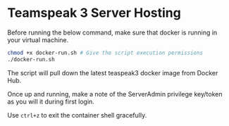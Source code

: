 # Teamspeak 3 Server Hosting

Before running the below command, make sure that docker is running in your virtual machine.

```bash
chmod +x docker-run.sh # Give the script execution permissions
./docker-run.sh
```

The script will pull down the latest teaspeak3 docker image from Docker Hub.

Once up and running, make a note of the ServerAdmin privilege key/token as you will it during first login.

Use `ctrl+z` to exit the container shell gracefully.
